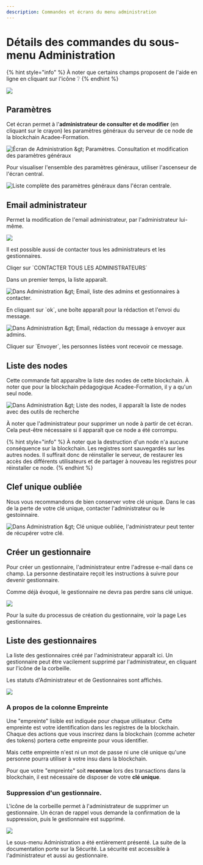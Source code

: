 ```yaml
---
description: Commandes et écrans du menu administration
---
```


# Détails des commandes du sous-menu Administration

{% hint style="info" %}
À noter que certains champs proposent de l'aide en ligne en cliquant sur l'icône ❔
{% endhint %}

![](../.gitbook/assets/v19-liste-gestionnaire%20%282%29%20%284%29.png)

## Paramètres

Cet écran permet à l'**administrateur de consulter et de modifier** \(en cliquant sur le crayon\) les paramètres généraux du serveur de ce node de la blockchain Acadee-Formation.

![&#xC9;cran de Administration &amp;gt; Param&#xE8;tres. Consultation et modification des param&#xE8;tres g&#xE9;n&#xE9;raux](../.gitbook/assets/v19-ecran-parametres%20%281%29.png)

Pour visualiser l'ensemble des paramètres généraux, utiliser l'ascenseur de l'écran central.

![Liste compl&#xE8;te des param&#xE8;tres g&#xE9;n&#xE9;raux dans l&apos;&#xE9;cran centrale.](../.gitbook/assets/v19-details-parametres.png)

## Email administrateur

Permet la modification de l'email administrateur, par l'administrateur lui-même.

![](../.gitbook/assets/v19-email-admin.png)

Il est possible aussi de contacter tous les administrateurs et les gestionnaires.

Cliqer sur \`CONTACTER TOUS LES ADMINISTRATEURS\`

Dans un premier temps, la liste apparaît.

![Dans Administration &amp;gt; Email, liste des admins et gestionnaires &#xE0; contacter.](../.gitbook/assets/v19-liste-admin-gestionnaire.png)

En cliquant sur \`ok\`, une boîte apparaît pour la rédaction et l'envoi du message.

![Dans Administration &amp;gt; Email, r&#xE9;daction du message &#xE0; envoyer aux admins.](../.gitbook/assets/v19-redaction-message.png)

Cliquer sur \`Envoyer\`, les personnes listées vont recevoir ce message.

## Liste des nodes

Cette commande fait apparaître la liste des nodes de cette blockchain. À noter que pour la blockchain pédagogique Acadee-Formation, il y a qu'un seul node.

![Dans Administration &amp;gt; Liste des nodes, il appara&#xEE;t la liste de nodes avec des outils de recherche](../.gitbook/assets/v19-liste-nodes.png)

À noter que l'administrateur pour supprimer un node à partir de cet écran. Cela peut-être nécessaire si il apparaît que ce node a été corrompu.

{% hint style="info" %}
À noter que la destruction d'un node n'a aucune conséquence sur la blockchain. Les registres sont sauvegardés sur les autres nodes. Il suffirait donc de réinstaller le serveur, de restaurer les accès des différents utilisateurs et de partager à nouveau les registres pour réinstaller ce node.
{% endhint %}

## Clef unique oubliée

Nous vous recommandons de bien conserver votre clé unique. Dans le cas de la perte de votre clé unique, contacter l'administrateur ou le gestoinnaire.

![Dans Administration &amp;gt; Cl&#xE9; unique oubli&#xE9;e, l&apos;administrateur peut tenter de r&#xE9;cup&#xE9;rer votre cl&#xE9;.](../.gitbook/assets/v19-cle-perdue.png)

## Créer un gestionnaire

Pour créer un gestionnaire, l'administrateur entre l'adresse e-mail dans ce champ. La personne destinataire reçoit les instructions à suivre pour devenir gestionnaire.

Comme déjà évoqué, le gestionnaire ne devra pas perdre sans clé unique.

![](../.gitbook/assets/v19_email-nouveau-gestionnaire.png)

Pour la suite du processus de création du gestionnaire, voir la page Les gestionnaires.

## Liste des gestionnaires

La liste des gestionnaires créé par l'administrateur apparaît ici. Un gestionnaire peut être vacilement supprimé par l'administrateur, en cliquant sur l'icône de la corbeille.

Les statuts d'Administrateur et de Gestionnaires sont affichés.

![](../.gitbook/assets/v19-liste-gestionnaire%20%282%29%20%284%29%20%283%29.png)

### A propos de la colonne Empreinte

Une "empreinte" lisible est indiquée pour chaque utilisateur. Cette empreinte est votre identification dans les registres de la blockchain. Chaque des actions que vous inscrirez dans la blockchain \(comme acheter des tokens\) portera cette empreinte pour vous identifier.

Mais cette empreinte n'est ni un mot de passe ni une clé unique qu'une personne pourra utiliser à votre insu dans la blockchain.

Pour que votre "empreinte" soit **reconnue** lors des transactions dans la blockchain, il est nécessaire de disposer de votre **clé unique**.

### Suppression d'un gestionnaire.

L'icône de la corbeille permet à l'administrateur de supprimer un gestionnaire. Un écran de rappel vous demande la confirmation de la suppression, puis le gestionnaire est supprimé.

![](../.gitbook/assets/v19-suppression-gestionnaire.png)

Le sous-menu Administration a été entièrement présenté. La suite de la documentation porte sur la Sécurité. La sécurité est accessible à l'administrateur et aussi au gestionnaire.

